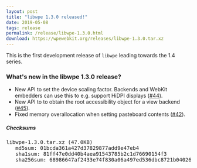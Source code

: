 ```yaml
---
layout: post
title: "libwpe 1.3.0 released!"
date: 2019-05-08
tags: release
permalink: /release/libwpe-1.3.0.html
download: https://wpewebkit.org/releases/libwpe-1.3.0.tar.xz
---
```


This is the first development release of `libwpe`  leading towards the 1.4 series.

### What's new in the libwpe 1.3.0 release?

- New API to set the device scaling factor. Backends and WebKit embedders can
  use this to e.g. support HiDPI displays
  ([#44](https://github.com/WebPlatformForEmbedded/libwpe/pull/44)).
- New API to to obtain the root accessibility object for a view backend
  ([#45](https://github.com/WebPlatformForEmbedded/libwpe/pull/45)).
- Fixed memory overallocation when setting pasteboard contents
  ([#42](https://github.com/WebPlatformForEmbedded/libwpe/pull/42)).

##### Checksums

<pre>
libwpe-1.3.0.tar.xz (47.0KB)
   md5sum: 01bcda361a427d37829877add9e47eb4
   sha1sum: 81ff47e0dd40b4aea91543785b2c1d76690154f3
   sha256sum: 68986647af2433e74f830a06a497ed536dbc8721b04026ed82611a584be71148
</pre>
